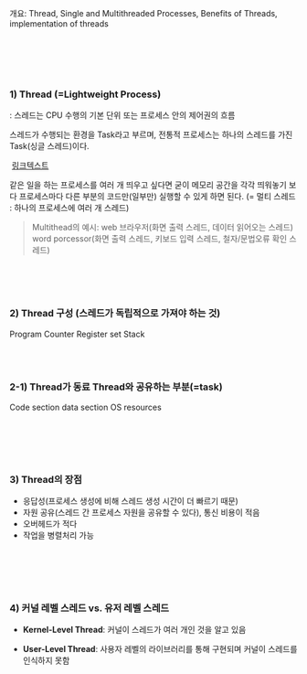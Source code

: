 <p>개요: Thread, Single and Multithreaded Processes, Benefits of Threads, implementation of threads</p>
<p> <br /><br /><br /><br /></p>
<h3 id="1-thread-lightweight-process">1) Thread (=Lightweight Process)</h3>
<p>: 스레드는 CPU 수행의 기본 단위 또는 프로세스 안의 제어권의 흐름</p>
<p>스레드가 수행되는 환경을 Task라고 부르며, 전통적 프로세스는 하나의 스레드를 가진 Task(싱글 스레드)이다.</p>
<p><img alt="" src="https://velog.velcdn.com/images/wlsthfdl/post/a02255c7-f805-4e47-929f-508c40bda11b/image.png" />
<a href="https://rebro.kr/174">링크텍스트</a></p>
<p>같은 일을 하는 프로세스를 여러 개 띄우고 싶다면 굳이 메모리 공간을 각각 띄워놓기 보다
프로세스마다 다른 부분의 코드만(일부만) 실행할 수 있게 하면 된다. 
(= 멀티 스레드 : 하나의 프로세스에 여러 개 스레드)</p>
<blockquote>
<p>Multithead의 예시: web 브라우저(화면 출력 스레드, 데이터 읽어오는 스레드)
word porcessor(화면 출력 스레드, 키보드 입력 스레드, 철자/문법오류 확인 스레드)</p>
</blockquote>
<p> <br /><br /><br /></p>
<h3 id="2-thread-구성-스레드가-독립적으로-가져야-하는-것">2) Thread 구성 (스레드가 독립적으로 가져야 하는 것)</h3>
<p>Program Counter 
Register set
Stack</p>
<p><br /><br /></p>
<h3 id="2-1-thread가-동료-thread와-공유하는-부분task">2-1) Thread가 동료 Thread와 공유하는 부분(=task)</h3>
<p>Code section
data section
OS resources</p>
<p> <br /><br /><br /><br /></p>
<h3 id="3-thread의-장점">3) Thread의 장점</h3>
<ul>
<li>응답성(프로세스 생성에 비해 스레드 생성 시간이 더 빠르기 때문)</li>
<li>자원 공유(스레드 간 프로세스 자원을 공유할 수 있다), 통신 비용이 적음</li>
<li>오버헤드가 적다</li>
<li>작업을 병렬처리 가능</li>
</ul>
<p>  <br /><br /><br /><br /></p>
<h3 id="4-커널-레벨-스레드-vs-유저-레벨-스레드">4) 커널 레벨 스레드 vs. 유저 레벨 스레드</h3>
<ul>
<li><p><strong>Kernel-Level Thread</strong>: 커널이 스레드가 여러 개인 것을 알고 있음</p>
</li>
<li><p><strong>User-Level Thread</strong>: 사용자 레벨의 라이브러리를 통해 구현되며 커널이 스레드를 인식하지 못함</p>
</li>
</ul>